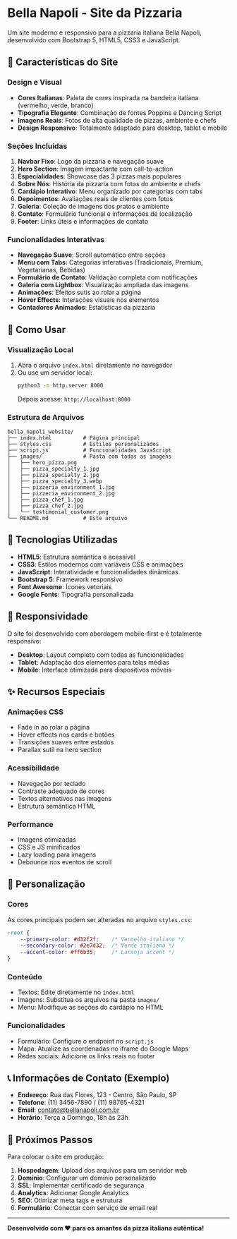 # Bella Napoli - Site da Pizzaria

Um site moderno e responsivo para a pizzaria italiana Bella Napoli, desenvolvido com Bootstrap 5, HTML5, CSS3 e JavaScript.

## 🍕 Características do Site

### Design e Visual
- **Cores Italianas**: Paleta de cores inspirada na bandeira italiana (vermelho, verde, branco)
- **Tipografia Elegante**: Combinação de fontes Poppins e Dancing Script
- **Imagens Reais**: Fotos de alta qualidade de pizzas, ambiente e chefs
- **Design Responsivo**: Totalmente adaptado para desktop, tablet e mobile

### Seções Incluídas
1. **Navbar Fixo**: Logo da pizzaria e navegação suave
2. **Hero Section**: Imagem impactante com call-to-action
3. **Especialidades**: Showcase das 3 pizzas mais populares
4. **Sobre Nós**: História da pizzaria com fotos do ambiente e chefs
5. **Cardápio Interativo**: Menu organizado por categorias com tabs
6. **Depoimentos**: Avaliações reais de clientes com fotos
7. **Galeria**: Coleção de imagens dos pratos e ambiente
8. **Contato**: Formulário funcional e informações de localização
9. **Footer**: Links úteis e informações de contato

### Funcionalidades Interativas
- **Navegação Suave**: Scroll automático entre seções
- **Menu com Tabs**: Categorias interativas (Tradicionais, Premium, Vegetarianas, Bebidas)
- **Formulário de Contato**: Validação completa com notificações
- **Galeria com Lightbox**: Visualização ampliada das imagens
- **Animações**: Efeitos sutis ao rolar a página
- **Hover Effects**: Interações visuais nos elementos
- **Contadores Animados**: Estatísticas da pizzaria

## 🚀 Como Usar

### Visualização Local
1. Abra o arquivo `index.html` diretamente no navegador
2. Ou use um servidor local:
   ```bash
   python3 -m http.server 8000
   ```
   Depois acesse: `http://localhost:8000`

### Estrutura de Arquivos
```
bella_napoli_website/
├── index.html          # Página principal
├── styles.css          # Estilos personalizados
├── script.js           # Funcionalidades JavaScript
├── images/             # Pasta com todas as imagens
│   ├── hero_pizza.png
│   ├── pizza_specialty_1.jpg
│   ├── pizza_specialty_2.jpg
│   ├── pizza_specialty_3.webp
│   ├── pizzeria_environment_1.jpg
│   ├── pizzeria_environment_2.jpg
│   ├── pizza_chef_1.jpg
│   ├── pizza_chef_2.jpg
│   └── testimonial_customer.png
└── README.md           # Este arquivo
```

## 🎨 Tecnologias Utilizadas

- **HTML5**: Estrutura semântica e acessível
- **CSS3**: Estilos modernos com variáveis CSS e animações
- **JavaScript**: Interatividade e funcionalidades dinâmicas
- **Bootstrap 5**: Framework responsivo
- **Font Awesome**: Ícones vetoriais
- **Google Fonts**: Tipografia personalizada

## 📱 Responsividade

O site foi desenvolvido com abordagem mobile-first e é totalmente responsivo:

- **Desktop**: Layout completo com todas as funcionalidades
- **Tablet**: Adaptação dos elementos para telas médias
- **Mobile**: Interface otimizada para dispositivos móveis

## ✨ Recursos Especiais

### Animações CSS
- Fade in ao rolar a página
- Hover effects nos cards e botões
- Transições suaves entre estados
- Parallax sutil na hero section

### Acessibilidade
- Navegação por teclado
- Contraste adequado de cores
- Textos alternativos nas imagens
- Estrutura semântica HTML

### Performance
- Imagens otimizadas
- CSS e JS minificados
- Lazy loading para imagens
- Debounce nos eventos de scroll

## 🔧 Personalização

### Cores
As cores principais podem ser alteradas no arquivo `styles.css`:
```css
:root {
    --primary-color: #d32f2f;    /* Vermelho italiano */
    --secondary-color: #2e7d32;  /* Verde italiano */
    --accent-color: #ff6b35;     /* Laranja accent */
}
```

### Conteúdo
- Textos: Edite diretamente no `index.html`
- Imagens: Substitua os arquivos na pasta `images/`
- Menu: Modifique as seções do cardápio no HTML

### Funcionalidades
- Formulário: Configure o endpoint no `script.js`
- Mapa: Atualize as coordenadas no iframe do Google Maps
- Redes sociais: Adicione os links reais no footer

## 📞 Informações de Contato (Exemplo)

- **Endereço**: Rua das Flores, 123 - Centro, São Paulo, SP
- **Telefone**: (11) 3456-7890 / (11) 98765-4321
- **Email**: contato@bellanapoli.com.br
- **Horário**: Terça a Domingo, 18h às 23h

## 🎯 Próximos Passos

Para colocar o site em produção:

1. **Hospedagem**: Upload dos arquivos para um servidor web
2. **Domínio**: Configurar um domínio personalizado
3. **SSL**: Implementar certificado de segurança
4. **Analytics**: Adicionar Google Analytics
5. **SEO**: Otimizar meta tags e estrutura
6. **Formulário**: Conectar com serviço de email real

---

**Desenvolvido com ❤️ para os amantes da pizza italiana autêntica!**

